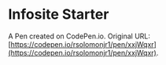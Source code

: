 # Infosite Starter

A Pen created on CodePen.io. Original URL: [https://codepen.io/rsolomonjr1/pen/xxjWqxr](https://codepen.io/rsolomonjr1/pen/xxjWqxr).

